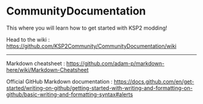 # CommunityDocumentation
This where you will learn how to get started with KSP2 modding!

Head to the wiki : https://github.com/KSP2Community/CommunityDocumentation/wiki

------------
Markdown cheatsheet : https://github.com/adam-p/markdown-here/wiki/Markdown-Cheatsheet

Official GitHub Markdown documentation : https://docs.github.com/en/get-started/writing-on-github/getting-started-with-writing-and-formatting-on-github/basic-writing-and-formatting-syntax#alerts
